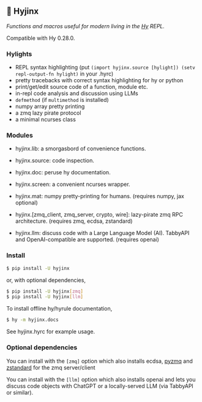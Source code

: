 ## 🦑 Hyjinx

*Functions and macros useful for modern living in the [Hy](http://hylang.org) REPL.*

Compatible with Hy 0.28.0.


### Hylights

- REPL syntax highlighting (put `(import hyjinx.source [hylight]) (setv repl-output-fn hylight)` in your .hyrc)
- pretty tracebacks with correct syntax highlighting for hy or python
- print/get/edit source code of a function, module etc.
- in-repl code analysis and discussion using LLMs
- `defmethod` (if `multimethod` is installed)
- numpy array pretty printing
- a zmq lazy pirate protocol
- a minimal ncurses class


### Modules

- hyjinx.lib: a smorgasbord of convenience functions.
- hyjinx.source: code inspection.
- hyjinx.doc: peruse hy documentation.
- hyjinx.screen: a convenient ncurses wrapper.

- hyjinx.mat: numpy pretty-printing for humans. (requires numpy, jax optional)

- hyjinx.[zmq_client, zmq_server, crypto, wire]: lazy-pirate zmq RPC architecture. (requires zmq, ecdsa, zstandard)

- hyjinx.llm: discuss code with a Large Language Model (AI). TabbyAPI and OpenAI-compatible are supported. (requires openai)


### Install

```bash
$ pip install -U hyjinx
```

or, with optional dependencies,
```bash
$ pip install -U hyjinx[zmq]
$ pip install -U hyjinx[llm]
```

To install offline hy/hyrule documentation,
```bash
$ hy -m hyjinx.docs
```

See hyjinx.hyrc for example usage.


### Optional dependencies

You can install with the `[zmq]` option which also installs ecdsa, [pyzmq](https://pypi.org/project/pyzmq/) and [zstandard](https://pypi.org/project/zstandard/) for the zmq server/client

You can install with the `[llm]` option which also installs openai and lets you discuss code objects with ChatGPT or a locally-served LLM (via TabbyAPI or similar).
